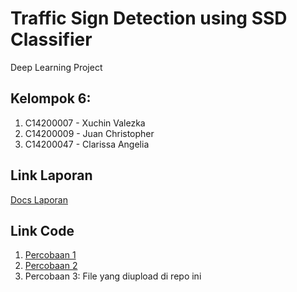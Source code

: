 # **Traffic Sign Detection using SSD Classifier**
Deep Learning Project

## Kelompok 6:
1. C14200007 - Xuchin Valezka
2. C14200009 - Juan Christopher
3. C14200047 - Clarissa Angelia

## Link Laporan
[Docs Laporan](https://docs.google.com/document/d/1_ceqOgZwomnZJp0AAHc_Dd1jme9lM6-YWlJsikDujrU/edit?usp=sharing)

## Link Code
1. [Percobaan 1](https://colab.research.google.com/drive/1GKmgQz9HGKcZIVyX6qfY4-TFioPLwQpe?usp=sharing)
2. [Percobaan 2](https://colab.research.google.com/drive/1zlGTH2zKXYh6oLwsKs7l1PKLlmBEdU9R?usp=sharing)
3. Percobaan 3: File yang diupload di repo ini
